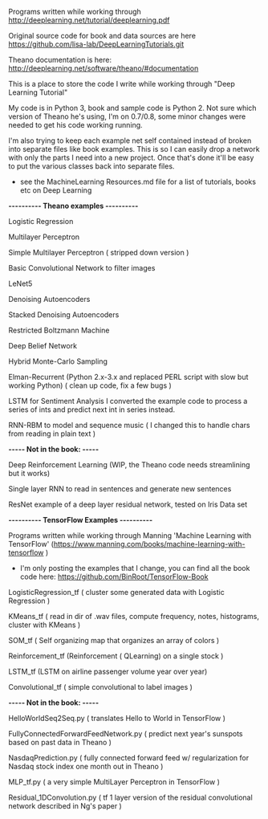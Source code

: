 
Programs written while working through http://deeplearning.net/tutorial/deeplearning.pdf 

Original source code for book and data sources are here https://github.com/lisa-lab/DeepLearningTutorials.git

Theano documentation is here: http://deeplearning.net/software/theano/#documentation



This is a place to store the code I write while working through "Deep Learning Tutorial"

My code is in Python 3, book and sample code is Python 2. Not sure which version of Theano he's using, I'm on 0.7/0.8, some minor changes were needed to get his code working running.

I'm also trying to keep each example net self contained instead of broken into separate files like book examples. This is so I can easily drop a network with only the parts I need into a new project. Once that's done it'll be easy to put the various classes back into separate files.


* see the MachineLearning Resources.md file for a list of tutorials, books etc on Deep Learning 

<b>---------- Theano examples ----------</b>

Logistic Regression 

Multilayer Perceptron

Simple Multilayer Perceptron ( stripped down version )

Basic Convolutional Network to filter images

LeNet5

Denoising Autoencoders

Stacked Denoising Autoencoders 

Restricted Boltzmann Machine 

Deep Belief Network 

Hybrid Monte-Carlo Sampling 

Elman-Recurrent (Python 2.x-3.x and replaced PERL script with slow but working Python)
                ( clean up code, fix a few bugs )


LSTM for Sentiment Analysis I converted the example code to process a series of ints and predict next int in series instead.

RNN-RBM to model and sequence music ( I changed this to handle chars from reading in plain text )


<b>----- Not in the book: -----</b>

Deep Reinforcement Learning (WIP, the Theano code needs streamlining but it works)

Single layer RNN to read in sentences and generate new sentences

ResNet example of a deep layer residual network, tested on Iris Data set

<b>---------- TensorFlow Examples ----------</b>

Programs written while working through Manning 'Machine Learning with TensorFlow'
(https://www.manning.com/books/machine-learning-with-tensorflow )

* I'm only posting the examples that I change, you can find all the book code here:
https://github.com/BinRoot/TensorFlow-Book

LogisticRegression_tf ( cluster some generated data with Logistic Regression )

KMeans_tf ( read in dir of .wav files, compute frequency, notes, histograms, cluster with KMeans )

SOM_tf ( Self organizing map that organizes an array of colors )

Reinforcement_tf (Reinforcement ( QLearning) on a single stock )

LSTM_tf (LSTM on airline passenger volume year over year)

Convolutional_tf ( simple convolutional to label images )

<b>----- Not in the book: -----</b>

HelloWorldSeq2Seq.py  ( translates Hello to World in TensorFlow )

FullyConnectedForwardFeedNetwork.py ( predict next year's sunspots based on past data in Theano )

NasdaqPrediction.py ( fully connected forward feed w/ regularization for Nasdaq stock index one month out  in Theano )

MLP_tf.py ( a very simple MultiLayer Perceptron in TensorFlow )

Residual_1DConvolution.py ( tf 1 layer version of the residual convolutional network described in Ng's paper ) 

